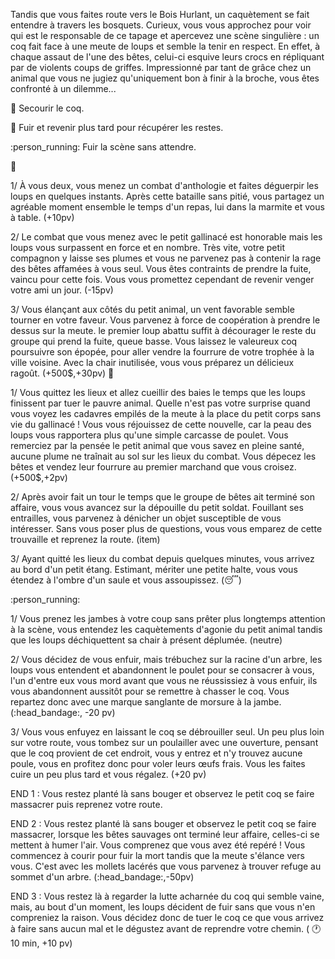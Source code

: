 Tandis que vous faites route vers le Bois Hurlant, un caquètement se fait entendre à travers les bosquets. Curieux, vous vous approchez pour voir qui est le responsable de ce tapage et apercevez une scène singulière :  un coq  fait face à une meute de loups et semble la tenir en respect. En effet, à chaque assaut de l'une des bêtes, celui-ci esquive leurs crocs en répliquant par de violents coups de griffes. Impressionné par tant de grâce chez un animal que vous ne jugiez qu'uniquement bon à finir à la broche, vous êtes confronté à un dilemme...

:chicken: Secourir le coq.

:poultry_leg: Fuir et revenir plus tard pour récupérer les restes.

:person_running: Fuir la scène sans attendre.

:chicken:

1/ À vous deux, vous menez un combat d'anthologie et faites déguerpir les loups en quelques instants. Après cette bataille sans pitié, vous partagez un agréable moment ensemble le temps d'un repas, lui dans la marmite et vous à table. (+10pv)

2/ Le combat que vous menez avec le petit gallinacé est honorable mais les loups vous surpassent en force et en nombre. Très vite, votre petit compagnon y laisse ses plumes et vous ne parvenez pas à contenir la rage des bêtes affamées à vous seul. Vous êtes contraints de prendre la fuite, vaincu pour cette fois. Vous vous promettez cependant de revenir venger votre ami un jour. (-15pv)

3/ Vous élançant aux côtés du petit animal, un vent favorable semble tourner en votre faveur. Vous parvenez à force de coopération à prendre le dessus sur la meute. le premier loup abattu suffit à décourager le reste du groupe qui prend la fuite, queue basse. Vous laissez le valeureux coq poursuivre son épopée, pour aller vendre la fourrure de votre trophée à la ville voisine. Avec la chair inutilisée, vous vous préparez un délicieux ragoût. (+500$,+30pv)
:poultry_leg:

1/ Vous quittez les lieux et allez cueillir des baies le temps que les loups finissent par tuer le pauvre animal. Quelle n'est pas votre surprise quand vous voyez les cadavres empilés de la meute à la place du petit corps sans vie du gallinacé ! Vous vous réjouissez de cette nouvelle, car la peau des loups vous rapportera plus qu'une simple carcasse de poulet. Vous remerciez par la pensée le petit animal que vous savez en pleine santé, aucune plume ne traînait au sol sur les lieux du combat. Vous dépecez les bêtes et vendez leur fourrure au premier marchand que vous croisez. (+500$,+2pv)

2/ Après avoir fait un tour le temps que le groupe de bêtes ait terminé son affaire, vous vous avancez sur la dépouille du petit soldat. Fouillant ses entrailles, vous parvenez à dénicher un objet susceptible de vous intéresser. Sans vous poser plus de questions, vous vous emparez de cette trouvaille et reprenez la route. 
(item) 

3/ Ayant quitté les lieux du combat depuis quelques minutes, vous arrivez au bord d'un petit étang. Estimant, mériter une petite halte, vous vous étendez à l'ombre d'un saule et vous assoupissez.
(:sleeping:)

:person_running:

1/ Vous prenez les jambes à votre coup sans prêter plus longtemps attention à la scène, vous entendez les caquètements d'agonie du petit animal tandis que les loups déchiquettent sa chair à présent déplumée. (neutre)

2/ Vous décidez de vous enfuir, mais trébuchez sur la racine d'un arbre, les loups vous entendent et abandonnent le poulet pour se consacrer à vous, l'un d'entre eux vous mord avant que vous ne réussissiez à vous enfuir, ils vous abandonnent aussitôt pour se remettre à chasser le coq. Vous repartez donc avec une marque sanglante de morsure à la jambe. (:head_bandage:, -20 pv)

3/ Vous vous enfuyez en laissant le coq se débrouiller seul. Un peu plus loin sur votre route, vous tombez sur un poulailler avec une ouverture, pensant que le coq provient de cet endroit, vous y entrez et n'y trouvez aucune poule, vous en profitez donc pour voler leurs œufs frais. Vous les faites cuire un peu plus tard et vous régalez. (+20 pv)

END 1 : Vous restez planté là sans bouger et observez le petit coq se faire massacrer puis reprenez votre route.

END 2 : Vous restez planté là sans bouger et observez le petit coq se faire massacrer, lorsque les bêtes sauvages ont terminé leur affaire, celles-ci se mettent à humer l'air. Vous comprenez que vous avez été repéré ! Vous commencez à courir pour fuir la mort tandis que la meute s'élance vers vous. C'est avec les mollets lacérés que vous parvenez à trouver refuge au sommet d'un arbre. (:head_bandage:,-50pv)

END 3 : Vous restez là à regarder la lutte acharnée du coq qui semble vaine, mais, au bout d'un moment, les loups décident de fuir sans que vous n'en compreniez la raison. Vous décidez donc de tuer le coq ce que vous arrivez à faire sans aucun mal et le dégustez avant de reprendre votre chemin. ( :clock1:10 min, +10 pv)
